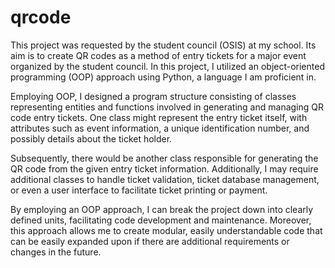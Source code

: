 # qrcode
This project was requested by the student council (OSIS) at my school. Its aim is to create QR codes as a method of entry tickets for a major event organized by the student council. In this project, I utilized an object-oriented programming (OOP) approach using Python, a language I am proficient in.

Employing OOP, I designed a program structure consisting of classes representing entities and functions involved in generating and managing QR code entry tickets. One class might represent the entry ticket itself, with attributes such as event information, a unique identification number, and possibly details about the ticket holder.

Subsequently, there would be another class responsible for generating the QR code from the given entry ticket information. Additionally, I may require additional classes to handle ticket validation, ticket database management, or even a user interface to facilitate ticket printing or payment.

By employing an OOP approach, I can break the project down into clearly defined units, facilitating code development and maintenance. Moreover, this approach allows me to create modular, easily understandable code that can be easily expanded upon if there are additional requirements or changes in the future.
